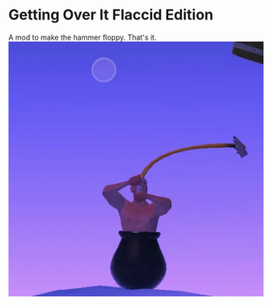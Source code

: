 # Getting Over It Flaccid Edition
A mod to make the hammer floppy. That's it.
![](https://github.com/BarackOBusiness/GOIFlaccidHammer/blob/master/assets/flaccid.webp?raw=true "Example of a very floppy hammer")
